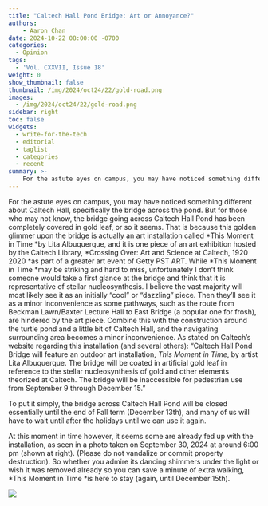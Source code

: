 ```yaml
---
title: "Caltech Hall Pond Bridge: Art or Annoyance?"
authors:
    - Aaron Chan
date: 2024-10-22 08:00:00 -0700
categories:
  - Opinion
tags:
  - 'Vol. CXXVII, Issue 18'
weight: 0
show_thumbnail: false
thumbnail: /img/2024/oct24/22/gold-road.png
images:
  - /img/2024/oct24/22/gold-road.png
sidebar: right
toc: false
widgets:
  - write-for-the-tech
  - editorial
  - taglist
  - categories
  - recent
summary: >-
    For the astute eyes on campus, you may have noticed something different about Caltech Hall, specifically the bridge across the pond. But for those who may not know, the bridge going across Caltech Hall Pond has been completely covered in gold leaf. To put it simply, the bridge across Caltech Hall Pond will be closed essentially until the end of Fall term (December 13th), and many of us will have to wait until after the holidays until we can use it again.
---
```


For the astute eyes on campus, you may have noticed something different about Caltech Hall, specifically the bridge across the pond. But for those who may not know, the bridge going across Caltech Hall Pond has been completely covered in gold leaf, or so it seems.  That is because this golden glimmer upon the bridge is actually an art installation called *This Moment in Time *by Lita Albuquerque, and it is one piece of an art exhibition hosted by the Caltech Library, *Crossing Over: Art and Science at Caltech, 1920 2020 *as part of a greater art event of Getty PST ART. While *This Moment in Time *may be striking and hard to miss, unfortunately I don’t think someone would take a first glance at the bridge and think that it is representative of stellar nucleosynthesis. I believe the vast majority will most likely see it as an initially “cool” or “dazzling” piece. Then they’ll see it as a minor inconvenience as some pathways, such as the route from Beckman Lawn/Baxter Lecture Hall to East Bridge (a popular one for frosh), are hindered by the art piece. Combine this with the construction around the turtle pond and a little bit of Caltech Hall, and the navigating surrounding area becomes a minor inconvenience. As stated on Caltech’s website regarding this installation (and several others): “Caltech Hall Pond Bridge will feature an outdoor art installation, *This Moment in Time*, by artist Lita Albuquerque. The bridge will be coated in artificial gold leaf in reference to the stellar nucleosynthesis of gold and other elements theorized at Caltech. The bridge will be inaccessible for pedestrian use from September 9 through December 15.” 

To put it simply, the bridge across Caltech Hall Pond will be closed essentially until the end of Fall term (December 13th), and many of us will have to wait until after the holidays until we can use it again.

At this moment in time however, it seems some are already fed up with the installation, as seen in a photo taken on September 30, 2024 at around 6:00 pm (shown at right).  (Please do not vandalize or commit property destruction). So whether you admire its dancing shimmers under the light or wish it was removed already so you can save a minute of extra walking, *This Moment in Time *is here to stay (again, until December 15th). 

![](/img/2024/oct24/22/gold-road.png)